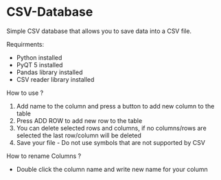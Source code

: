 # CSV-Database
Simple CSV database that allows you to save data into a CSV file.

Requirments:
- Python installed
- PyQT 5 installed
- Pandas library installed
- CSV reader library installed

How to use ?
1. Add name to the column and press a button to add new column to the table
2. Press ADD ROW to add new row to the table
3. You can delete selected rows and columns, if no columns/rows are selected the last row/column will be deleted
4. Save your file - Do not use symbols that are not supported by CSV


How to rename Columns ?
- Double click the column name and write new name for your column

